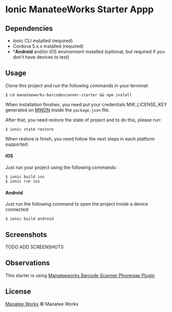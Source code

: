# Ionic ManateeWorks Starter Appp


## Dependencies

- Ionic CLI installed (required)
- Cordova 5.x.x installed (required)
- \***Android** and/or iOS environment installed (optional, but required if you don't have devices to test)


## Usage

Clone this project and run the following commands in your terminal:

```ssh
$ cd manateeworks-barcodescanner-starter && npm install
```

When installation finishes, you need put your credentials MW_LICENSE_KEY generated on [MWDN](https://manateeworks.com/lpr?type=evaluation) inside the `package.json` file.

After that, you need restore the state of project and to do this, please run:

```ssh
$ ionic state restore
```

When restore is finish, you need follow the next steps in each platform supported:

#### iOS

Just run your project using the following commands:

```ssh
$ ionic build ios
$ ionic run ios
```


#### Android

Just run the following command to open the project inside a device connected:

```ssh
$ ionic build android
```

## Screenshots

TODO ADD SCREENSHOTS

## Observations

This starter is using [Manateeworks Barcode Scanner Phonegap Plugin](https://github.com/manateeworks/phonegap-manateeworks-v3.git)

## License

[Manatee Works](https://manateeworks.com) © Manatee Works
